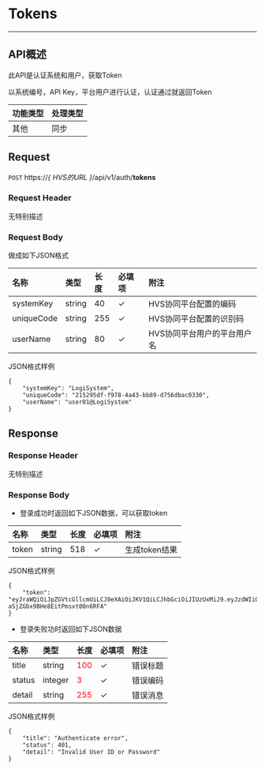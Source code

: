# Tokens
---

## API概述

此API是认证系统和用户，获取Token

以系统编号，API Key，平台用户进行认证，认证通过就返回Token

|功能类型|处理类型|
|:--|:--|
|其他|同步|

##  Request

 ```POST```  https://*{ HVS的URL }*/api/v1/auth/**tokens**
 
###  Request Header

无特别描述

###  Request Body

做成如下JSON格式

|名称|类型|长度|必填项|附注|
|:--|:--|:--|:--|:--|
|systemKey|string|40|✓|HVS协同平台配置的编码|
|uniqueCode|string|255|✓|HVS协同平台配置的识别码|
|userName|string|80|✓|HVS协同平台用户的平台用户名|

JSON格式样例
```
{
    "systemKey": "LogiSystem",
    "uniqueCode": "215295df-f978-4a43-bb89-d756dbac0330",
    "userName": "user01@LogiSystem"
}
```

##  Response
 
###  Response Header

无特别描述

###  Response Body

* 登录成功时返回如下JSON数据，可以获取token

|名称|类型|长度|必填项|附注|
|:--|:--|:--|:--|:--|
|token|string|518|✓|生成token结果|

JSON格式样例
```
{
    "token": "eyJraWQiOiJpZGVtcGllcmUiLCJ0eXAiOiJKV1QiLCJhbGciOiJIUzUxMiJ9.eyJzdWIiOiJSZXN0RnVsQWNjZXNzQEhWU0RlbW9TeXN0ZW0xIiwiQURfTGFuZ3VhZ2UiOiJ6aF9DTiIsIkFEX1JvbGVfSUQiOjgwMDA3MywiQURfVXNlcl9JRCI6ODAwMDU3LCJBRF9PcmdfSUQiOjEwMDAwMDEsImlzcyI6ImlkZW1waWVyZS5vcmciLCJBRF9DbGllbnRfSUQiOjEwMDAwMDMsImV4cCI6MTYzNzcyMzcxNX0.RInhiL0DqMFB4HTrEBqb27AeOgKg1LfLAxg7zhI1t_Mr3tmYUcU046Txdd-aSjZGbx9BHe8EitPmsxt00n6RFA"
}
```

* 登录失败功时返回如下JSON数据

|名称|类型|长度|必填项|附注|
|:--|:--|:--|:--|:--|
|title|string|<span style="color:red;">100</span>|✓|错误标题|
|status|integer|<span style="color:red;">3</span>|✓|错误编码|
|detail|string|<span style="color:red;">255</span>|✓|错误消息|

JSON格式样例
```
{
    "title": "Authenticate error",
    "status": 401,
    "detail": "Invalid User ID or Password"
}
```
